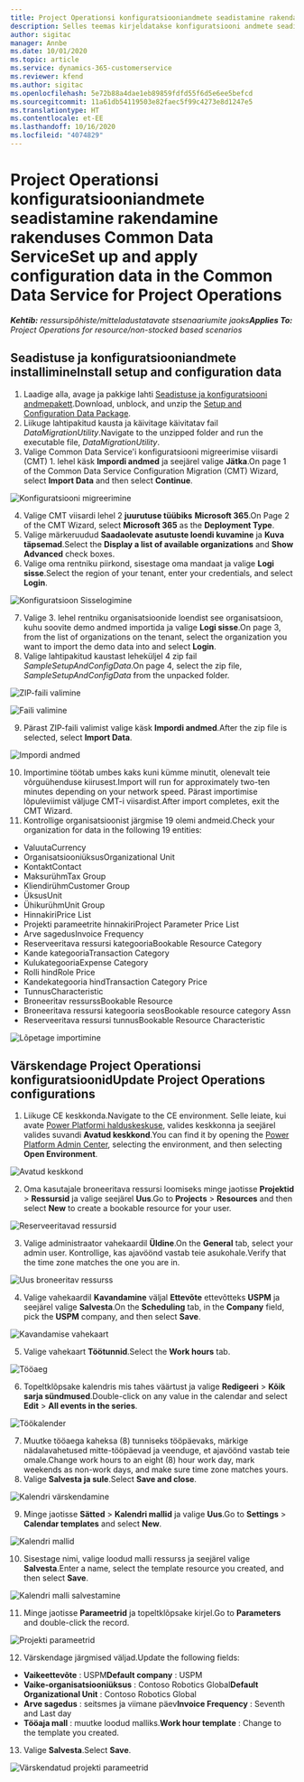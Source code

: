 ```yaml
---
title: Project Operationsi konfiguratsiooniandmete seadistamine rakendamine rakenduses Common Data Service
description: Selles teemas kirjeldatakse konfiguratsiooni andmete seadistamist ja rakendamist Project Operationsis.
author: sigitac
manager: Annbe
ms.date: 10/01/2020
ms.topic: article
ms.service: dynamics-365-customerservice
ms.reviewer: kfend
ms.author: sigitac
ms.openlocfilehash: 5e72b88a4dae1eb89859fdfd55f6d5e6ee5befcd
ms.sourcegitcommit: 11a61db54119503e82faec5f99c4273e8d1247e5
ms.translationtype: HT
ms.contentlocale: et-EE
ms.lasthandoff: 10/16/2020
ms.locfileid: "4074829"
---
```

# <a name="set-up-and-apply-configuration-data-in-the-common-data-service-for-project-operations"></a><span data-ttu-id="e635d-103">Project Operationsi konfiguratsiooniandmete seadistamine rakendamine rakenduses Common Data Service</span><span class="sxs-lookup"><span data-stu-id="e635d-103">Set up and apply configuration data in the Common Data Service for Project Operations</span></span>

<span data-ttu-id="e635d-104">_**Kehtib:** ressursipõhiste/mitteladustatavate stsenaariumite jaoks_</span><span class="sxs-lookup"><span data-stu-id="e635d-104">_**Applies To:** Project Operations for resource/non-stocked based scenarios_</span></span>

## <a name="install-setup-and-configuration-data"></a><span data-ttu-id="e635d-105">Seadistuse ja konfiguratsiooniandmete installimine</span><span class="sxs-lookup"><span data-stu-id="e635d-105">Install setup and configuration data</span></span>

1. <span data-ttu-id="e635d-106">Laadige alla, avage ja pakkige lahti [Seadistuse ja konfiguratsiooni andmepakett](https://download.microsoft.com/download/1/3/4/1349369c-6209-42b7-b3b4-5be0e67cacd8/ProjOpsSampleSetupData-%20Integrated%20UR1.zip).</span><span class="sxs-lookup"><span data-stu-id="e635d-106">Download, unblock, and unzip the [Setup and Configuration Data Package](https://download.microsoft.com/download/1/3/4/1349369c-6209-42b7-b3b4-5be0e67cacd8/ProjOpsSampleSetupData-%20Integrated%20UR1.zip).</span></span>
2. <span data-ttu-id="e635d-107">Liikuge lahtipakitud kausta ja käivitage käivitatav fail *DataMigrationUtility*.</span><span class="sxs-lookup"><span data-stu-id="e635d-107">Navigate to the unzipped folder and run the executable file, *DataMigrationUtility*.</span></span>
3. <span data-ttu-id="e635d-108">Valige Common Data Service'i konfiguratsiooni migreerimise viisardi (CMT) 1. lehel käsk **Impordi andmed** ja seejärel valige **Jätka**.</span><span class="sxs-lookup"><span data-stu-id="e635d-108">On page 1 of the Common Data Service Configuration Migration (CMT) Wizard, select **Import Data** and then select **Continue**.</span></span>

![Konfiguratsiooni migreerimine](./media/1ConfigurationMigration.png)

4. <span data-ttu-id="e635d-110">Valige CMT viisardi lehel 2 **juurutuse tüübiks** **Microsoft 365**.</span><span class="sxs-lookup"><span data-stu-id="e635d-110">On Page 2 of the CMT Wizard, select **Microsoft 365** as the **Deployment Type**.</span></span>
5. <span data-ttu-id="e635d-111">Valige märkeruudud **Saadaolevate asutuste loendi kuvamine** ja **Kuva täpsemad**.</span><span class="sxs-lookup"><span data-stu-id="e635d-111">Select the **Display a list of available organizations** and **Show Advanced** check boxes.</span></span>
6. <span data-ttu-id="e635d-112">Valige oma rentniku piirkond, sisestage oma mandaat ja valige **Logi sisse**.</span><span class="sxs-lookup"><span data-stu-id="e635d-112">Select the region of your tenant, enter your credentials, and select **Login**.</span></span>

![Konfiguratsioon Sisselogimine](./media/2ConfigurationSignin.png)

7. <span data-ttu-id="e635d-114">Valige 3. lehel rentniku organisatsioonide loendist see organisatsioon, kuhu soovite demo andmed importida ja valige **Logi sisse**.</span><span class="sxs-lookup"><span data-stu-id="e635d-114">On page 3, from the list of organizations on the tenant, select the organization you want to import the demo data into and select **Login**.</span></span>
8. <span data-ttu-id="e635d-115">Valige lahtipakitud kaustast leheküljel 4 zip fail *SampleSetupAndConfigData*.</span><span class="sxs-lookup"><span data-stu-id="e635d-115">On page 4, select the zip file, *SampleSetupAndConfigData* from the unpacked folder.</span></span>

![ZIP-faili valimine](./media/3ZipFile.png)

![Faili valimine](./media/4SelectAFile.png)

9. <span data-ttu-id="e635d-118">Pärast ZIP-faili valimist valige käsk **Impordi andmed**.</span><span class="sxs-lookup"><span data-stu-id="e635d-118">After the zip file is selected, select **Import Data**.</span></span>

![Impordi andmed](./media/5ImportData.png)

10. <span data-ttu-id="e635d-120">Importimine töötab umbes kaks kuni kümme minutit, olenevalt teie võrguühenduse kiirusest.</span><span class="sxs-lookup"><span data-stu-id="e635d-120">Import will run for approximately two-ten minutes depending on your network speed.</span></span> <span data-ttu-id="e635d-121">Pärast importimise lõpuleviimist väljuge CMT-i viisardist.</span><span class="sxs-lookup"><span data-stu-id="e635d-121">After import completes, exit the CMT Wizard.</span></span> 
11. <span data-ttu-id="e635d-122">Kontrollige organisatsioonist järgmise 19 olemi andmeid.</span><span class="sxs-lookup"><span data-stu-id="e635d-122">Check your organization for data in the following 19 entities:</span></span>

  - <span data-ttu-id="e635d-123">Valuuta</span><span class="sxs-lookup"><span data-stu-id="e635d-123">Currency</span></span>
  - <span data-ttu-id="e635d-124">Organisatsiooniüksus</span><span class="sxs-lookup"><span data-stu-id="e635d-124">Organizational Unit</span></span>
  - <span data-ttu-id="e635d-125">Kontakt</span><span class="sxs-lookup"><span data-stu-id="e635d-125">Contact</span></span>
  - <span data-ttu-id="e635d-126">Maksurühm</span><span class="sxs-lookup"><span data-stu-id="e635d-126">Tax Group</span></span>
  - <span data-ttu-id="e635d-127">Kliendirühm</span><span class="sxs-lookup"><span data-stu-id="e635d-127">Customer Group</span></span>
  - <span data-ttu-id="e635d-128">Üksus</span><span class="sxs-lookup"><span data-stu-id="e635d-128">Unit</span></span>
  - <span data-ttu-id="e635d-129">Ühikurühm</span><span class="sxs-lookup"><span data-stu-id="e635d-129">Unit Group</span></span>
  - <span data-ttu-id="e635d-130">Hinnakiri</span><span class="sxs-lookup"><span data-stu-id="e635d-130">Price List</span></span>
  - <span data-ttu-id="e635d-131">Projekti parameetrite hinnakiri</span><span class="sxs-lookup"><span data-stu-id="e635d-131">Project Parameter Price List</span></span>
  - <span data-ttu-id="e635d-132">Arve sagedus</span><span class="sxs-lookup"><span data-stu-id="e635d-132">Invoice Frequency</span></span>
  - <span data-ttu-id="e635d-133">Reserveeritava ressursi kategooria</span><span class="sxs-lookup"><span data-stu-id="e635d-133">Bookable Resource Category</span></span>
  - <span data-ttu-id="e635d-134">Kande kategooria</span><span class="sxs-lookup"><span data-stu-id="e635d-134">Transaction Category</span></span>
  - <span data-ttu-id="e635d-135">Kulukategooria</span><span class="sxs-lookup"><span data-stu-id="e635d-135">Expense Category</span></span>
  - <span data-ttu-id="e635d-136">Rolli hind</span><span class="sxs-lookup"><span data-stu-id="e635d-136">Role Price</span></span>
  - <span data-ttu-id="e635d-137">Kandekategooria hind</span><span class="sxs-lookup"><span data-stu-id="e635d-137">Transaction Category Price</span></span>
  - <span data-ttu-id="e635d-138">Tunnus</span><span class="sxs-lookup"><span data-stu-id="e635d-138">Characteristic</span></span>
  - <span data-ttu-id="e635d-139">Broneeritav ressurss</span><span class="sxs-lookup"><span data-stu-id="e635d-139">Bookable Resource</span></span>
  - <span data-ttu-id="e635d-140">Broneeritava ressursi kategooria seos</span><span class="sxs-lookup"><span data-stu-id="e635d-140">Bookable resource category Assn</span></span>
  - <span data-ttu-id="e635d-141">Reserveeritava ressursi tunnus</span><span class="sxs-lookup"><span data-stu-id="e635d-141">Bookable Resource Characteristic</span></span>

![Lõpetage importimine](./media/6CompleteImport.png)

## <a name="update-project-operations-configurations"></a><span data-ttu-id="e635d-143">Värskendage Project Operationsi konfiguratsioonid</span><span class="sxs-lookup"><span data-stu-id="e635d-143">Update Project Operations configurations</span></span>

1. <span data-ttu-id="e635d-144">Liikuge CE keskkonda.</span><span class="sxs-lookup"><span data-stu-id="e635d-144">Navigate to the CE environment.</span></span> <span data-ttu-id="e635d-145">Selle leiate, kui avate [Power Platformi halduskeskuse](https://admin.powerplatform.microsoft.com/environments), valides keskkonna ja seejärel valides suvandi **Avatud keskkond**.</span><span class="sxs-lookup"><span data-stu-id="e635d-145">You can find it by opening the [Power Platform Admin Center](https://admin.powerplatform.microsoft.com/environments), selecting the environment, and then selecting **Open Environment**.</span></span> 

![Avatud keskkond](./media/7OpenEnvironment.png)

2. <span data-ttu-id="e635d-147">Oma kasutajale broneeritava ressursi loomiseks minge jaotisse **Projektid** > **Ressursid** ja valige seejärel **Uus**.</span><span class="sxs-lookup"><span data-stu-id="e635d-147">Go to **Projects** > **Resources** and then select **New** to create a bookable resource for your user.</span></span>

![Reserveeritavad ressursid](./media/8BookableResources.png)

3. <span data-ttu-id="e635d-149">Valige administraator vahekaardil **Üldine**.</span><span class="sxs-lookup"><span data-stu-id="e635d-149">On the **General** tab, select your admin user.</span></span> <span data-ttu-id="e635d-150">Kontrollige, kas ajavöönd vastab teie asukohale.</span><span class="sxs-lookup"><span data-stu-id="e635d-150">Verify that the time zone matches the one you are in.</span></span> 

![Uus broneeritav ressurss](./media/9NewBookableResource.png)

4. <span data-ttu-id="e635d-152">Valige vahekaardil **Kavandamine** väljal **Ettevõte** ettevõtteks **USPM** ja seejärel valige **Salvesta**.</span><span class="sxs-lookup"><span data-stu-id="e635d-152">On the **Scheduling** tab, in the **Company** field, pick the **USPM** company, and then select **Save**.</span></span> 

![Kavandamise vahekaart](./media/10SchedulingTab.png)

5. <span data-ttu-id="e635d-154">Valige vahekaart **Töötunnid**.</span><span class="sxs-lookup"><span data-stu-id="e635d-154">Select the **Work hours** tab.</span></span>  

![Tööaeg](./media/11WorkHours.png)

6. <span data-ttu-id="e635d-156">Topeltklõpsake kalendris mis tahes väärtust ja valige **Redigeeri** > **Kõik sarja sündmused**.</span><span class="sxs-lookup"><span data-stu-id="e635d-156">Double-click on any value in the calendar and select **Edit** > **All events in the series**.</span></span> 

![Töökalender](./media/12WorkCalendar.png)

7. <span data-ttu-id="e635d-158">Muutke tööaega kaheksa (8) tunniseks tööpäevaks, märkige nädalavahetused mitte-tööpäevad ja veenduge, et ajavöönd vastab teie omale.</span><span class="sxs-lookup"><span data-stu-id="e635d-158">Change work hours to an eight (8) hour work day, mark weekends as non-work days, and make sure time zone matches yours.</span></span> 
8. <span data-ttu-id="e635d-159">Valige **Salvesta ja sule**.</span><span class="sxs-lookup"><span data-stu-id="e635d-159">Select **Save and close**.</span></span>

![Kalendri värskendamine](./media/13UpdateCalendar.png)

9. <span data-ttu-id="e635d-161">Minge jaotisse **Sätted** > **Kalendri mallid** ja valige **Uus**.</span><span class="sxs-lookup"><span data-stu-id="e635d-161">Go to **Settings** > **Calendar templates** and select **New**.</span></span>
 
 ![Kalendri mallid](./media/14CalendarTemplates.png)
 
 10. <span data-ttu-id="e635d-163">Sisestage nimi, valige loodud malli ressurss ja seejärel valige **Salvesta**.</span><span class="sxs-lookup"><span data-stu-id="e635d-163">Enter a name, select the template resource you created, and then select **Save**.</span></span> 
 
 ![Kalendri malli salvestamine](./media/15SaveCalendarTemplate.png)
 
 11. <span data-ttu-id="e635d-165">Minge jaotisse **Parameetrid** ja topeltklõpsake kirjel.</span><span class="sxs-lookup"><span data-stu-id="e635d-165">Go to **Parameters** and double-click the record.</span></span> 
 
 ![Projekti parameetrid](./media/16ProjectParameters.png)
 
12. <span data-ttu-id="e635d-167">Värskendage järgmised väljad.</span><span class="sxs-lookup"><span data-stu-id="e635d-167">Update the following fields:</span></span>

 - <span data-ttu-id="e635d-168">**Vaikeettevõte** : USPM</span><span class="sxs-lookup"><span data-stu-id="e635d-168">**Default company** : USPM</span></span>
 - <span data-ttu-id="e635d-169">**Vaike-organisatsiooniüksus** : Contoso Robotics Global</span><span class="sxs-lookup"><span data-stu-id="e635d-169">**Default Organizational Unit** : Contoso Robotics Global</span></span>
 - <span data-ttu-id="e635d-170">**Arve sagedus** : seitsmes ja viimane päev</span><span class="sxs-lookup"><span data-stu-id="e635d-170">**Invoice Frequency** : Seventh and Last day</span></span>
 - <span data-ttu-id="e635d-171">**Tööaja mall** : muutke loodud malliks.</span><span class="sxs-lookup"><span data-stu-id="e635d-171">**Work hour template** : Change to the template you created.</span></span>

13. <span data-ttu-id="e635d-172">Valige **Salvesta**.</span><span class="sxs-lookup"><span data-stu-id="e635d-172">Select **Save**.</span></span> 

![Värskendatud projekti parameetrid](./media/17UpdatedProjectParameters.png)
